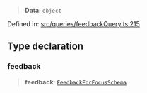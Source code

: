 > **Data**: `object`

Defined in: [src/queries/feedbackQuery.ts:215](https://github.com/bhavjitChauhan/khan-api/blob/67d30ab4498111952301bcaddbef9a132bf75105/src/queries/feedbackQuery.ts#L215)

## Type declaration

### feedback

> **feedback**: [`FeedbackForFocusSchema`](api/interfaces%5CFeedbackForFocusSchema.md)
